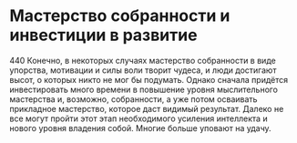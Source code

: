 # Мастерство собранности и инвестиции в развитие

440 Конечно, в некоторых случаях мастерство собранности в виде упорства, мотивации и силы воли творит чудеса, и люди достигают высот, о которых никто не мог бы подумать. Однако сначала придётся инвестировать много времени в повышение уровня мыслительного мастерства и, возможно, собранности, а уже потом осваивать прикладное мастерство, которое даст видимый результат. Далеко не все могут пройти этот этап необходимого усиления интеллекта и нового уровня владения собой. Многие больше уповают на удачу.
